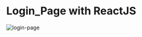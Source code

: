 ﻿# Login_Page with ReactJS


![login-page](https://user-images.githubusercontent.com/80522648/174611662-19cce2fb-cf3c-4cb6-9356-28ba60803de5.png)

